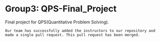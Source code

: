 # Group3: QPS-Final_Project

Final project for QPS(Quantitative Problem Solving).

`0ur team has successfully added the instructors to our repository and made a single pull request. This pull request has been merged.`
